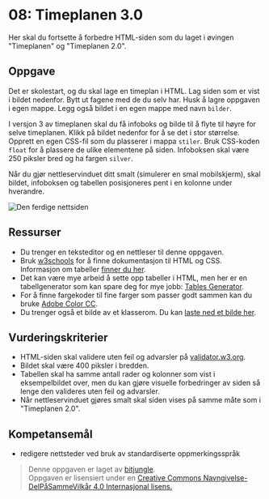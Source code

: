 08: Timeplanen 3.0
==================
Her skal du fortsette å forbedre HTML-siden som du laget i øvingen "Timeplanen" og "Timeplanen 2.0".

Oppgave
-------
Det er skolestart, og du skal lage en timeplan i HTML. Lag siden som er vist i bildet nedenfor. Bytt ut fagene med de du selv har. Husk å lagre oppgaven i egen mappe. Legg også bildet i en egen mappe med navn `bilder`.

I versjon 3 av timeplanen skal du få infoboks og bilde til å flyte til høyre for selve timeplanen. Klikk på bildet nedenfor for å se det i stor størrelse. Opprett en egen CSS-fil som du plasserer i mappa `stiler`. Bruk CSS-koden `float` for å plassere de ulike elementene på siden. Infoboksen skal være 250 piksler bred og ha fargen `silver`.

Når du gjør nettleservinduet ditt smalt (simulerer en smal mobilskjerm), skal bildet, infoboksen og tabellen posisjoneres pent i en kolonne under hverandre.

![Den ferdige nettsiden](https://raw.githubusercontent.com/fagstoff/IT1/master/Bilder/timeplan3-1.png)

Ressurser
---------
* Du trenger en teksteditor og en nettleser til denne oppgaven. 
* Bruk [w3schools](http://www.w3schools.com/) for å finne dokumentasjon til HTML og CSS. Informasjon om tabeller [finner du her](http://www.w3schools.com/tags/tag_table.asp).
* Det kan være mye arbeid å sette opp tabeller i HTML, men her er en tabellgenerator som kan spare deg for mye jobb: [Tables Generator](http://www.tablesgenerator.com/html_tables).
* For å finne fargekoder til fine farger som passer godt sammen kan du bruke [Adobe Color CC](https://color.adobe.com/nb/create/color-wheel/).
* Du trenger også et bilde av et klasserom. Du kan [laste ned et bilde her](https://commons.wikimedia.org/wiki/File:Andrew_Classroom_De_La_Salle_University.jpeg).

Vurderingskriterier
-------------------
* HTML-siden skal validere uten feil og advarsler på [validator.w3.org](https://validator.w3.org/).
* Bildet skal være 400 piksler i bredden.
* Tabellen skal ha samme antall rader og kolonner som vist i eksempelbildet over, men du kan gjøre visuelle forbedringer av siden så lenge den valideres uten feil og advarsler.
* Når nettleservinduet gjøres smalt skal siden vises på samme måte som i "Timeplanen 2.0".

Kompetansemål
-------------
* redigere nettsteder ved bruk av standardiserte oppmerkingsspråk

>Denne oppgaven er laget av [bitjungle](https://github.com/bitjungle).  
>Oppgaven er lisensiert under en
>[Creative Commons Navngivelse-DelPåSammeVilkår 4.0 Internasjonal lisens.
](http://creativecommons.org/licenses/by-sa/4.0/)
